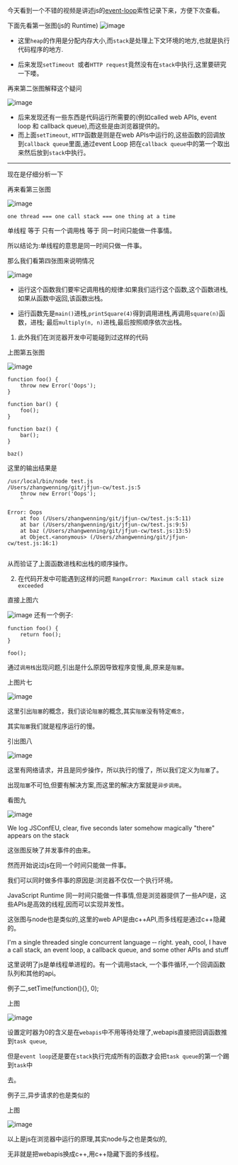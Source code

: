 今天看到一个不错的视频是讲述js的[event-loop](https://2014.jsconf.eu/speakers/philip-roberts-what-the-heck-is-the-event-loop-anyway.html)索性记录下来，方便下次查看。
 
 下面先看第一张图(js的 Runtime)
  ![image](https://github.com/WenNingZhang/learnNode/blob/master/jsconf/event_Loop/001.png)
 
- 这里`heap`的作用是分配内存大小,而`stack`是处理上下文环境的地方,也就是执行代码程序的地方.
 
- 后来发现`setTimeout `或者`HTTP request`竟然没有在`stack`中执行,这里要研究一下喽。
 
 再来第二张图解释这个疑问

  ![image](https://github.com/WenNingZhang/learnNode/blob/master/jsconf/event_Loop/002.png)
- 后来发现还有一些东西是代码运行所需要的(例如called web APIs, event loop 和 callback queue),而这些是由浏览器提供的。
- 而上面`setTimeout`, `HTTP`函数是则是在web APIs中运行的,这些函数的回调放到`callback queue`里面,通过event Loop 把在`callback queue`中的第一个取出来然后放到`stack`中执行。

---
现在是仔细分析一下

再来看第三张图 

![image](https://github.com/WenNingZhang/learnNode/blob/master/jsconf/event_Loop/003.png)

`one thread === one call stack === one thing at a time`

单线程  等于  只有一个调用栈  等于  同一时间只能做一件事情。

所以结论为:单线程的意思是同一时间只做一件事。

那么我们看第四张图来说明情况

![image](https://github.com/WenNingZhang/learnNode/blob/master/jsconf/event_Loop/004.png)

- 运行这个函数我们要牢记调用栈的规律:如果我们运行这个函数,这个函数进栈,
如果从函数中返回,该函数出栈。

- 运行函数先是`main()`进栈,`printSquare(4)`得到调用进栈,再调用`square(n)`函数，进栈;
最后`multiply(n, n)`进栈,最后按照顺序依次出栈。

1. 此外我们在浏览器开发中可能碰到过这样的代码

上图第五张图

![image](https://github.com/WenNingZhang/learnNode/blob/master/jsconf/event_Loop/005.png)


```
function foo() {
    throw new Error('Oops');
}

function bar() {
    foo();
}

function baz() {
    bar();
}

baz()

```
这里的输出结果是

```
/usr/local/bin/node test.js
/Users/zhangwenning/git/jfjun-cw/test.js:5
    throw new Error('Oops');
    ^

Error: Oops
    at foo (/Users/zhangwenning/git/jfjun-cw/test.js:5:11)
    at bar (/Users/zhangwenning/git/jfjun-cw/test.js:9:5)
    at baz (/Users/zhangwenning/git/jfjun-cw/test.js:13:5)
    at Object.<anonymous> (/Users/zhangwenning/git/jfjun-cw/test.js:16:1)
    
```
从而验证了上面函数进栈和出栈的顺序操作。

2. 在代码开发中可能遇到这样的问题 `RangeError: Maximum call stack size exceeded`

直接上图六

![image](https://github.com/WenNingZhang/learnNode/blob/master/jsconf/event_Loop/006.png)
还有一个例子:

```
function foo() {
    return foo();
}

foo();
```

通过`调用栈`出现问题,引出是什么原因导致程序变慢,奥,原来是`阻塞`。

上图片七

![image](https://github.com/WenNingZhang/learnNode/blob/master/jsconf/event_Loop/007.png)



这里引出`阻塞`的概念，我们谈论`阻塞`的概念,其实`阻塞`没有特定`概念`，

其实`阻塞`我们就是程序运行的慢。


引出图八

![image](https://github.com/WenNingZhang/learnNode/blob/master/jsconf/event_Loop/008.png)

这里有网络请求，并且是同步操作，所以执行的慢了，所以我们定义为`阻塞`了。

出现`阻塞`不可怕,但要有解决方案,而这里的解决方案就是`异步调用`。

看图九

![image](https://github.com/WenNingZhang/learnNode/blob/master/jsconf/event_Loop/009.png)

We log JSConfEU, clear, five seconds later somehow magically "there" appears on the stack

这张图反映了并发事件的由来。

然而开始说过js在同一个时间只能做一件事。

我们可以同时做多件事的原因是:浏览器不仅仅一个执行环境。

JavaScript Runtime 同一时间只能做一件事情,但是浏览器提供了一些API是，这些APIs是高效的线程,因而可以实现并发性。

这张图与node也是类似的,这里的web API是由c++API,而多线程是通过c++隐藏的。
  
I'm a single threaded single concurrent language  ‑‑ right. yeah, cool, I have a call stack, an event loop, a callback queue, and some other APIs and stuff
  
这里说明了js是单线程单进程的。有一个调用stack, 一个事件循环,一个回调函数队列和其他的api。

例子二,setTime(function(){}, 0);

上图

![image](https://github.com/WenNingZhang/learnNode/blob/master/jsconf/event_Loop/010.png)

设置定时器为0的含义是在`webapis`中不用等待处理了,webapis直接把回调函数推到`task queue`,

但是`event loop`还是要在`stack`执行完成所有的函数才会把`task queue`的第一个踢到`task`中

去。

例子三,异步请求的也是类似的

上图

![image](https://github.com/WenNingZhang/learnNode/blob/master/jsconf/event_Loop/011.png)

以上是js在浏览器中运行的原理,其实node与之也是类似的,

无非就是把webapis换成c++,用c++隐藏下面的多线程。


